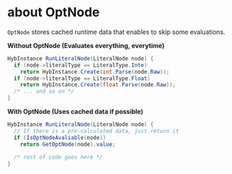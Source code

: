 about OptNode
====

`OptNode` stores cached runtime data that enables to skip some evaluations.


__Without OptNode (Evaluates everything, everytime)__
```cs
HybInstance RunLiteralNode(LiteralNode node) {
  if (node->literalType == LiteralType.Inte) 
    return HybInstance.Create(int.Parse(node.Raw));
  if (node->literalType == LiteralType.Float)
    return HybInstance.Create(float.Parse(node.Raw));
  /* ... and so on */
}
```

__With OptNode (Uses cached data if possible)__
```cs
HybInstance RunLiteralNode(LiteralNode node) {
  // If there is a pre-calculated data, just return it
  if (IsOptNodeAvaliable(node))
    return GetOptNode(node).value;
    
  /* rest of code goes here */
}
```
